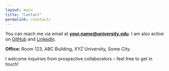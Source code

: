 ```yaml
---
layout: main
title: "Contact"
permalink: /contact/
---
```

You can reach me via email at **your.name@university.edu**. I am also active on 
[GitHub](https://github.com/yourusername) and [LinkedIn](https://linkedin.com/in/yourprofile).

**Office:** Room 123, ABC Building, XYZ University, Some City.

I welcome inquiries from prospective collaborators – feel free to get in touch!
